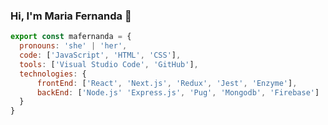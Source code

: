 ### Hi, I'm Maria Fernanda 👋

```js
export const mafernanda = {
  pronouns: 'she' | 'her',
  code: ['JavaScript', 'HTML', 'CSS'],
  tools: ['Visual Studio Code', 'GitHub'],
  technologies: {
      frontEnd: ['React', 'Next.js', 'Redux', 'Jest', 'Enzyme'],
      backEnd: ['Node.js' 'Express.js', 'Pug', 'Mongodb', 'Firebase']
  }
}

```
<!--
**mfernandail/mfernandail** is a ✨ _special_ ✨ repository because its `README.md` (this file) appears on your GitHub profile.

Here are some ideas to get you started:

- 🔭 I’m currently working on ...
- 🌱 I’m currently learning ...
- 👯 I’m looking to collaborate on ...
- 🤔 I’m looking for help with ...
- 💬 Ask me about ...
- 📫 How to reach me: ...
- 😄 Pronouns: ...
- ⚡ Fun fact: ...
-->
